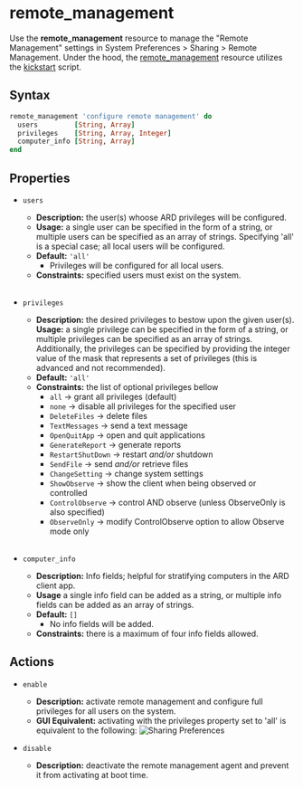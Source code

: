 remote_management
===

Use the **remote_management** resource to manage the "Remote Management" settings in System Preferences > Sharing > Remote Management. Under the hood, the [remote_management](../resources/remote_management.rb) resource utilizes the [kickstart](https://ss64.com/osx/kickstart.html) script.

Syntax
------

```ruby
remote_management 'configure remote management' do
  users         [String, Array]           
  privileges    [String, Array, Integer] 
  computer_info [String, Array]          
end
```

Properties
-------

* `users`
  * **Description:** the user(s) whoose ARD privileges will be configured.
  * **Usage:** a single user can be specified in the form of a string, or multiple users can be specified as an array of strings. Specifying 'all' is a special case; all local users will be configured.
  * **Default:** `'all'`
    * Privileges will be configured for all local users.
  * **Constraints:** specified users must exist on the system.
  <br></br>

* `privileges`
  * **Description:** the desired privileges to bestow upon the given user(s).
  **Usage:** a single privilege can be specified in the form of a string, or multiple privileges can be specified as an array of strings. Additionally, the privileges can be specified by providing the integer value of the mask that represents a set of privileges (this is advanced and not recommended).
  * **Default:** `'all'`
  * **Constraints:** the list of optional privileges bellow
    * `all` → grant all privileges (default)
    * `none` → disable all privileges for the specified user
    * `DeleteFiles` → delete files
    * `TextMessages` → send a text message
    * `OpenQuitApp` → open and quit applications
    * `GenerateReport` → generate reports
    * `RestartShutDown` → restart *and/or* shutdown
    * `SendFile` → send *and/or* retrieve files
    * `ChangeSetting` → change system settings
    * `ShowObserve` → show the client when being observed or controlled
    * `ControlObserve` → control AND observe (unless ObserveOnly is also specified)
    * `ObserveOnly` → modify ControlObserve option to allow Observe mode only
  <br></br>
  
* `computer_info`
  * **Description:** Info fields; helpful for stratifying computers in the ARD client app.
  * **Usage** a single info field can be added as a string, or multiple info fields can be added as an array of strings. 
  * **Default:** `[]`
    * No info fields will be added.
  * **Constraints:** there is a maximum of four info fields allowed.
  
Actions
-------

* `enable`
  * **Description:** activate remote management and configure full privileges for all users on the system.
  * **GUI Equivalent:** activating with the privileges property set to 'all' is equivalent to the following: 
    ![Sharing Preferences](sharing_preferences.png)

* `disable`
  * **Description:** deactivate the remote management agent and prevent it from activating at boot time.
